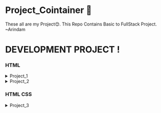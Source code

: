 # Project_Cointainer 🤩
These all are my Project😊.
This Repo Contains Basic to FullStack Project. ~Arindam

# DEVELOPMENT PROJECT !
<div>

### HTML
<details>
    <summary>Project_1</summary>

- [Textual Elegance - HTML Formating](./Textual_Elegance-HTML/)

</details>
<details>
    <summary>Project_2</summary>

- [Student MarkSheet - HTML](./Student_Marksheet-HTML/)

</details>

### HTML CSS
<details>
    <summary>Project_3</summary>

- [Batch Details - HTML,Css](./Student_Marksheet-HTML/)

</details>















</div>
<br>